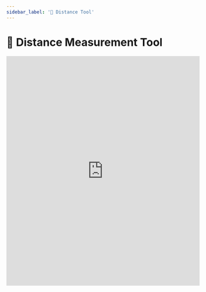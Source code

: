 ```yaml
---
sidebar_label: '📏 Distance Tool'
---
```


# 📏 Distance Measurement Tool

<iframe width="100%" height="600px" src="https://www.youtube.com/embed/SdRHD2janTU" title="YouTube video player" frameborder="0" allow="accelerometer; autoplay; clipboard-write; encrypted-media; gyroscope; picture-in-picture" allowfullscreen></iframe>